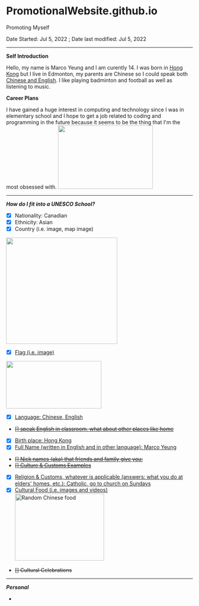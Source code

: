 # PromotionalWebsite.github.io
Promoting Myself

Date Started: Jul 5, 2022 ; Date last modified: Jul 5, 2022

---

<b>Self Introduction</b>

Hello, my name is Marco Yeung and I am curently 14. I was born in <a href="https://upload.wikimedia.org/wikipedia/commons/thumb/5/5b/Flag_of_Hong_Kong.svg/1200px-Flag_of_Hong_Kong.svg.png">Hong Kong</a> but I live in Edmonton, my parents are Chinese so I could speak both <a href="https://fiverr-res.cloudinary.com/images/q_auto,f_auto/gigs/164382750/original/590864ae96f6bbbfd967dbb8c41d86bfb1cd8117/accurately-translate-english-cantonese-and-chinese-mandarin.jpg">Chinese and English</a>. I like playing badminton and football as well as listening to music. 


<b>Career Plans</b>

I have gained a huge interest in computing and technology since I was in elementary school and I hope to get a job related to coding and programming in the future because it seems to be the thing that I'm the most obsessed with.
<img src="https://www.computersciencedegreehub.com/wp-content/uploads/2016/02/what-is-coding-1024x683.jpg" width="256" height="171">

---

<b>*How do I fit into a UNESCO School?*</b>

- [x] Nationality: Canadian
- [x] Ethnicity: Asian
- [x] Country (i.e. image, map image)
 <img src="https://cdn.britannica.com/10/183610-050-07053EDD/World-Data-Locator-Map-Canada.jpg" width="300" height="286">
<a href="https://cdn.britannica.com/10/183610-050-07053EDD/World-Data-Locator-Map-Canada.jpg"
   target="_blank">

- [x] Flag (i.e. image)
 <img src="https://upload.wikimedia.org/wikipedia/commons/thumb/c/cf/Flag_of_Canada.svg/800px-Flag_of_Canada.svg.png?20190318175205" width="257" height="128">

- [x] Language: Chinese, English
- <s>[] speak English in classroom, what about other places like home </s>
- [x] Birth place: Hong Kong
- [x] Full Name (written in English and in other language): Marco Yeung
- <s>[] Nick names (aka) that friends and family give you: </s>
- <s>[] Culture & Customs Examples </s>
- [x] Religion & Customs, whatever is applicable (answers: what you do at elders' homes, etc.): Catholic, go to church on Sundays
- [x] Cultural Food (i.e. images and videos)
<a href="https://youtu.be/bTtv9ADzdxE"
   target="_blank">
<img src="https://youtu.be/bTtv9ADzdxE"
     alt="Random Chinese food"
     width="240"
     height="180"/>
</a>

- <s>[] Cultural Celebrations</s>

---

<b>*Personal*</b>

- 